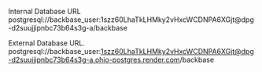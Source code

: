 Internal Database URL postgresql://backbase_user:1szz60LhaTkLHMky2vHxcWCDNPA6XGjt@dpg-d2suujjipnbc73b64s3g-a/backbase

External Database URL.   postgresql://backbase_user:1szz60LhaTkLHMky2vHxcWCDNPA6XGjt@dpg-d2suujjipnbc73b64s3g-a.ohio-postgres.render.com/backbase 


